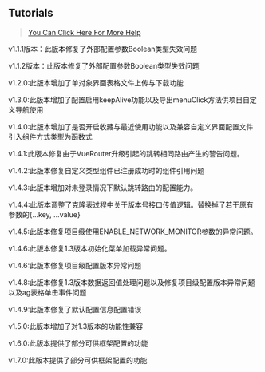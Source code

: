 ## Tutorials

> [You Can Click Here For More Help](https://gitee.com/bojun_front_end/r3-project-template/wikis/burgeon-r3)
>

v1.1.1版本：此版本修复了外部配置参数Boolean类型失效问题

v1.1.2版本：此版本修复了外部配置参数Boolean类型失效问题
  
v1.2.0:此版本增加了单对象界面表格文件上传与下载功能
  
v1.3.0:此版本增加了配置启用keepAlive功能以及导出menuClick方法供项目自定义导航使用
  
v1.4.0:此版本增加了是否开启收藏与最近使用功能以及兼容自定义界面配置文件引入组件方式类型为函数式
  
v1.4.1:此版本修复由于VueRouter升级引起的跳转相同路由产生的警告问题。

v1.4.2:此版本修复自定义类型组件已注册成功时的组件引用问题

v1.4.3:此版本增加对未登录情况下默认跳转路由的配置能力。

v1.4.4:此版本调整了克隆表过程中关于版本号接口传值逻辑。替换掉了若干原有参数的{...key, ...value}

v1.4.5:此版本修复项目级使用ENABLE_NETWORK_MONITOR参数的异常问题。

v1.4.6:此版本修复1.3版本初始化菜单加载异常问题。

v1.4.6:此版本修复项目级配置版本异常问题

v1.4.8:此版本修复1.3版本数据返回值处理问题以及修复项目级配置版本异常问题以及ag表格单击事件问题

v1.4.9:此版本修复了默认配置信息配置错误

v1.5.0:此版本增加了对1.3版本的功能性兼容

v1.6.0:此版本提供了部分可供框架配置的功能

v1.7.0:此版本提供了部分可供框架配置的功能






 



